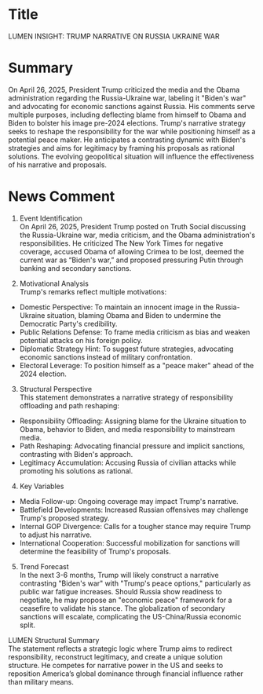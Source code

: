 # Title
LUMEN INSIGHT: TRUMP NARRATIVE ON RUSSIA UKRAINE WAR

# Summary
On April 26, 2025, President Trump criticized the media and the Obama administration regarding the Russia-Ukraine war, labeling it "Biden's war" and advocating for economic sanctions against Russia. His comments serve multiple purposes, including deflecting blame from himself to Obama and Biden to bolster his image pre-2024 elections. Trump's narrative strategy seeks to reshape the responsibility for the war while positioning himself as a potential peace maker. He anticipates a contrasting dynamic with Biden's strategies and aims for legitimacy by framing his proposals as rational solutions. The evolving geopolitical situation will influence the effectiveness of his narrative and proposals.

# News Comment
1. Event Identification  
On April 26, 2025, President Trump posted on Truth Social discussing the Russia-Ukraine war, media criticism, and the Obama administration's responsibilities. He criticized The New York Times for negative coverage, accused Obama of allowing Crimea to be lost, deemed the current war as “Biden's war,” and proposed pressuring Putin through banking and secondary sanctions.

2. Motivational Analysis  
Trump's remarks reflect multiple motivations:  
- Domestic Perspective: To maintain an innocent image in the Russia-Ukraine situation, blaming Obama and Biden to undermine the Democratic Party's credibility.  
- Public Relations Defense: To frame media criticism as bias and weaken potential attacks on his foreign policy.  
- Diplomatic Strategy Hint: To suggest future strategies, advocating economic sanctions instead of military confrontation.  
- Electoral Leverage: To position himself as a "peace maker" ahead of the 2024 election.

3. Structural Perspective  
This statement demonstrates a narrative strategy of responsibility offloading and path reshaping:  
- Responsibility Offloading: Assigning blame for the Ukraine situation to Obama, behavior to Biden, and media responsibility to mainstream media.  
- Path Reshaping: Advocating financial pressure and implicit sanctions, contrasting with Biden's approach.  
- Legitimacy Accumulation: Accusing Russia of civilian attacks while promoting his solutions as rational.

4. Key Variables  
- Media Follow-up: Ongoing coverage may impact Trump's narrative.  
- Battlefield Developments: Increased Russian offensives may challenge Trump's proposed strategy.  
- Internal GOP Divergence: Calls for a tougher stance may require Trump to adjust his narrative.  
- International Cooperation: Successful mobilization for sanctions will determine the feasibility of Trump's proposals.

5. Trend Forecast  
In the next 3-6 months, Trump will likely construct a narrative contrasting "Biden's war" with "Trump's peace options," particularly as public war fatigue increases. Should Russia show readiness to negotiate, he may propose an "economic peace" framework for a ceasefire to validate his stance. The globalization of secondary sanctions will escalate, complicating the US-China/Russia economic split.

LUMEN Structural Summary  
The statement reflects a strategic logic where Trump aims to redirect responsibility, reconstruct legitimacy, and create a unique solution structure. He competes for narrative power in the US and seeks to reposition America’s global dominance through financial influence rather than military means.
